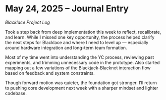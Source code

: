 # May 24, 2025 – Journal Entry  
*Blacklace Project Log*

Took a step back from deep implementation this week to reflect, recalibrate, and learn. While I missed one key opportunity, the process helped clarify the next steps for Blacklace and where I need to level up — especially around hardware integration and long-term team formation.

Most of my time went into understanding the YC process, reviewing past experiments, and trimming unnecessary code in the prototype. Also started mapping out a few variations of the Blackjack-Blacknet interaction flow based on feedback and system constraints.

Though forward motion was quieter, the foundation got stronger. I’ll return to pushing core development next week with a sharper mindset and lighter codebase.
